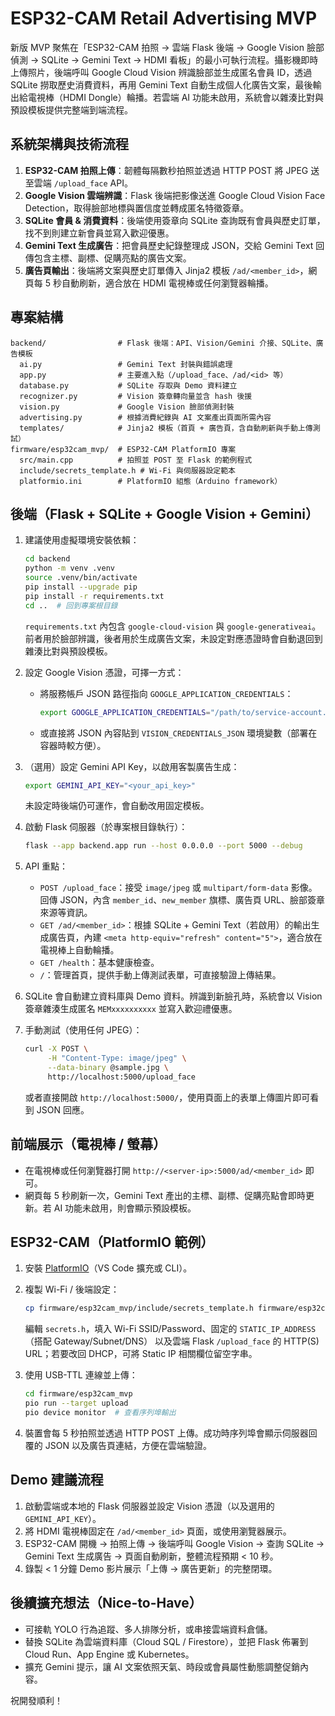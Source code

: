 # ESP32-CAM Retail Advertising MVP

新版 MVP 聚焦在「ESP32-CAM 拍照 → 雲端 Flask 後端 → Google Vision 臉部偵測 → SQLite → Gemini Text → HDMI 看板」的最小可執行流程。攝影機即時上傳照片，後端呼叫 Google Cloud Vision 辨識臉部並生成匿名會員 ID，透過 SQLite 撈取歷史消費資料，再用 Gemini Text 自動生成個人化廣告文案，最後輸出給電視棒（HDMI Dongle）輪播。若雲端 AI 功能未啟用，系統會以雜湊比對與預設模板提供完整端到端流程。

## 系統架構與技術流程

1. **ESP32-CAM 拍照上傳**：韌體每隔數秒拍照並透過 HTTP POST 將 JPEG 送至雲端 `/upload_face` API。
2. **Google Vision 雲端辨識**：Flask 後端把影像送進 Google Cloud Vision Face Detection，取得臉部地標與置信度並轉成匿名特徵簽章。
3. **SQLite 會員 & 消費資料**：後端使用簽章向 SQLite 查詢既有會員與歷史訂單，找不到則建立新會員並寫入歡迎優惠。
4. **Gemini Text 生成廣告**：把會員歷史紀錄整理成 JSON，交給 Gemini Text 回傳包含主標、副標、促購亮點的廣告文案。
5. **廣告頁輸出**：後端將文案與歷史訂單傳入 Jinja2 模板 `/ad/<member_id>`，網頁每 5 秒自動刷新，適合放在 HDMI 電視棒或任何瀏覽器輪播。

## 專案結構

```
backend/                # Flask 後端：API、Vision/Gemini 介接、SQLite、廣告模板
  ai.py                 # Gemini Text 封裝與錯誤處理
  app.py                # 主要進入點（/upload_face、/ad/<id> 等）
  database.py           # SQLite 存取與 Demo 資料建立
  recognizer.py         # Vision 簽章轉向量並含 hash 後援
  vision.py             # Google Vision 臉部偵測封裝
  advertising.py        # 根據消費紀錄與 AI 文案產出頁面所需內容
  templates/            # Jinja2 模板（首頁 + 廣告頁，含自動刷新與手動上傳測試）
firmware/esp32cam_mvp/  # ESP32-CAM PlatformIO 專案
  src/main.cpp          # 拍照並 POST 至 Flask 的範例程式
  include/secrets_template.h # Wi-Fi 與伺服器設定範本
  platformio.ini        # PlatformIO 組態（Arduino framework）
```

## 後端（Flask + SQLite + Google Vision + Gemini）

1. 建議使用虛擬環境安裝依賴：

   ```bash
   cd backend
   python -m venv .venv
   source .venv/bin/activate
   pip install --upgrade pip
   pip install -r requirements.txt
   cd ..  # 回到專案根目錄
   ```

   `requirements.txt` 內包含 `google-cloud-vision` 與 `google-generativeai`。前者用於臉部辨識，後者用於生成廣告文案，未設定對應憑證時會自動退回到雜湊比對與預設模板。

2. 設定 Google Vision 憑證，可擇一方式：

   - 將服務帳戶 JSON 路徑指向 `GOOGLE_APPLICATION_CREDENTIALS`：

     ```bash
     export GOOGLE_APPLICATION_CREDENTIALS="/path/to/service-account.json"
     ```

   - 或直接將 JSON 內容貼到 `VISION_CREDENTIALS_JSON` 環境變數（部署在容器時較方便）。

3. （選用）設定 Gemini API Key，以啟用客製廣告生成：

   ```bash
   export GEMINI_API_KEY="<your_api_key>"
   ```

   未設定時後端仍可運作，會自動改用固定模板。

4. 啟動 Flask 伺服器（於專案根目錄執行）：

   ```bash
   flask --app backend.app run --host 0.0.0.0 --port 5000 --debug
   ```

5. API 重點：

   - `POST /upload_face`：接受 `image/jpeg` 或 `multipart/form-data` 影像。回傳 JSON，內含 `member_id`、`new_member` 旗標、廣告頁 URL、臉部簽章來源等資訊。
   - `GET /ad/<member_id>`：根據 SQLite + Gemini Text（若啟用）的輸出生成廣告頁，內建 `<meta http-equiv="refresh" content="5">`，適合放在電視棒上自動輪播。
   - `GET /health`：基本健康檢查。
   - `/`：管理首頁，提供手動上傳測試表單，可直接驗證上傳結果。

6. SQLite 會自動建立資料庫與 Demo 資料。辨識到新臉孔時，系統會以 Vision 簽章雜湊生成匿名 `MEMxxxxxxxxxx` 並寫入歡迎禮優惠。

7. 手動測試（使用任何 JPEG）：

   ```bash
   curl -X POST \
        -H "Content-Type: image/jpeg" \
        --data-binary @sample.jpg \
        http://localhost:5000/upload_face
   ```

   或者直接開啟 `http://localhost:5000/`，使用頁面上的表單上傳圖片即可看到 JSON 回應。

## 前端展示（電視棒 / 螢幕）

- 在電視棒或任何瀏覽器打開 `http://<server-ip>:5000/ad/<member_id>` 即可。
- 網頁每 5 秒刷新一次，Gemini Text 產出的主標、副標、促購亮點會即時更新。若 AI 功能未啟用，則會顯示預設模板。

## ESP32-CAM（PlatformIO 範例）

1. 安裝 [PlatformIO](https://platformio.org/)（VS Code 擴充或 CLI）。
2. 複製 Wi-Fi / 後端設定：

   ```bash
   cp firmware/esp32cam_mvp/include/secrets_template.h firmware/esp32cam_mvp/include/secrets.h
   ```

   編輯 `secrets.h`，填入 Wi-Fi SSID/Password、固定的 `STATIC_IP_ADDRESS`（搭配 Gateway/Subnet/DNS）
   以及雲端 Flask `/upload_face` 的 HTTP(S) URL；若要改回 DHCP，可將 Static IP 相關欄位留空字串。

3. 使用 USB-TTL 連線並上傳：

   ```bash
   cd firmware/esp32cam_mvp
   pio run --target upload
   pio device monitor  # 查看序列埠輸出
   ```

4. 裝置會每 5 秒拍照並透過 HTTP POST 上傳。成功時序列埠會顯示伺服器回覆的 JSON 以及廣告頁連結，方便在雲端驗證。

## Demo 建議流程

1. 啟動雲端或本地的 Flask 伺服器並設定 Vision 憑證（以及選用的 `GEMINI_API_KEY`）。
2. 將 HDMI 電視棒固定在 `/ad/<member_id>` 頁面，或使用瀏覽器展示。
3. ESP32-CAM 開機 → 拍照上傳 → 後端呼叫 Google Vision → 查詢 SQLite → Gemini Text 生成廣告 → 頁面自動刷新，整體流程預期 < 10 秒。
4. 錄製 < 1 分鐘 Demo 影片展示「上傳 → 廣告更新」的完整閉環。

## 後續擴充想法（Nice-to-Have）

- 可接軌 YOLO 行為追蹤、多人排隊分析，或串接雲端資料倉儲。
- 替換 SQLite 為雲端資料庫（Cloud SQL / Firestore），並把 Flask 佈署到 Cloud Run、App Engine 或 Kubernetes。
- 擴充 Gemini 提示，讓 AI 文案依照天氣、時段或會員屬性動態調整促銷內容。

祝開發順利！
